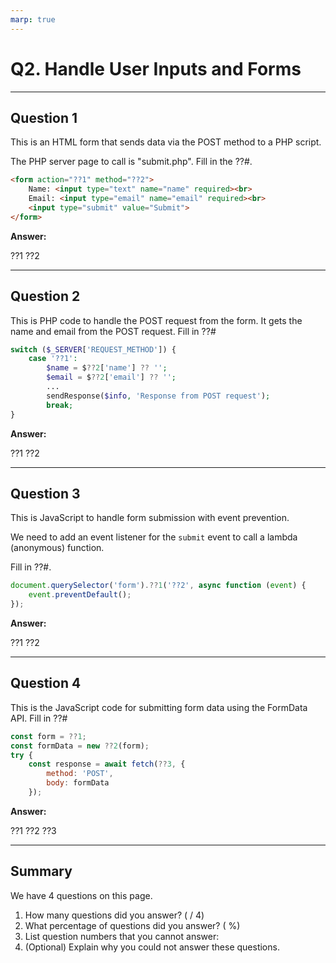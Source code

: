 ```yaml
---
marp: true
---
```


# Q2. Handle User Inputs and Forms

---

## Question 1

This is an HTML form that sends data via the POST method to a PHP script.

The PHP server page to call is "submit.php". Fill in the ??#.

```html
<form action="??1" method="??2">
    Name: <input type="text" name="name" required><br>
    Email: <input type="email" name="email" required><br>
    <input type="submit" value="Submit">
</form>
```

**Answer:**

??1
??2

---

## Question 2

This is PHP code to handle the POST request from the form. It gets the name and email from the POST request. Fill in ??#

```php
switch ($_SERVER['REQUEST_METHOD']) {
    case '??1':
        $name = $??2['name'] ?? '';
        $email = $??2['email'] ?? '';
        ...        
        sendResponse($info, 'Response from POST request');
        break;
}
```

**Answer:**

??1
??2

---

## Question 3

This is JavaScript to handle form submission with event prevention.

We need to add an event listener for the `submit` event to call a lambda (anonymous) function.

Fill in ??#.

```javascript
document.querySelector('form').??1('??2', async function (event) {
    event.preventDefault();
});
```

**Answer:**

??1
??2

---

## Question 4

This is the JavaScript code for submitting form data using the FormData API. Fill in ??#

```javascript
const form = ??1;
const formData = new ??2(form);
try {
    const response = await fetch(??3, {
        method: 'POST',
        body: formData
    });
```

**Answer:**

??1
??2
??3

---

## Summary

We have 4 questions on this page.

1. How many questions did you answer? ( / 4)
2. What percentage of questions did you answer? (  %)
3. List question numbers that you cannot answer:
4. (Optional) Explain why you could not answer these questions.
